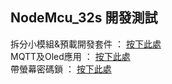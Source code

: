 ##  NodeMcu_32s 開發測試

拆分小模組&預載開發套件 ：   [按下此處](https://github.com/AdamLin0626/NodeMCU_32s/tree/main/Mods)   
MQTT及Oled應用 ：           [按下此處](https://github.com/AdamLin0626/NodeMCU_32s/tree/blob/MqttAndOled.py)   
帶螢幕密碼鎖 ：             [按下此處](https://github.com/AdamLin0626/NodeMCU_32s/blob/main/PWPodAndOled.py)   
